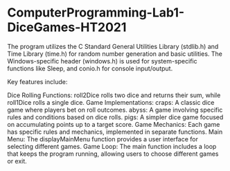 # ComputerProgramming-Lab1-DiceGames-HT2021
The program utilizes the C Standard General Utilities Library (stdlib.h) and Time Library (time.h) for random number generation and basic utilities. The Windows-specific header (windows.h) is used for system-specific functions like Sleep, and conio.h for console input/output.

Key features include:

Dice Rolling Functions: roll2Dice rolls two dice and returns their sum, while roll1Dice rolls a single dice.
Game Implementations:
craps: A classic dice game where players bet on roll outcomes.
abyss: A game involving specific rules and conditions based on dice rolls.
pigs: A simpler dice game focused on accumulating points up to a target score.
Game Mechanics: Each game has specific rules and mechanics, implemented in separate functions.
Main Menu: The displayMainMenu function provides a user interface for selecting different games.
Game Loop: The main function includes a loop that keeps the program running, allowing users to choose different games or exit.
